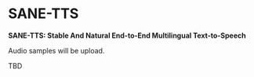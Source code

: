 # SANE-TTS
**SANE-TTS: Stable And Natural End-to-End Multilingual Text-to-Speech**

Audio samples will be upload.

TBD
